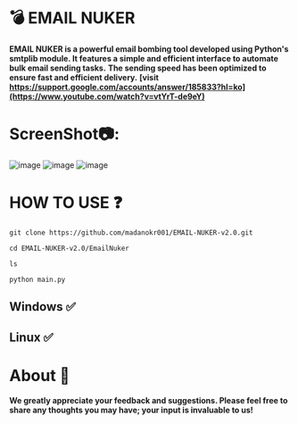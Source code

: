 # 💣 EMAIL NUKER
**EMAIL NUKER is a powerful email bombing tool developed using Python's smtplib module. It features a simple and efficient interface to automate bulk email sending tasks.**
**The sending speed has been optimized to ensure fast and efficient delivery.**
**[visit https://support.google.com/accounts/answer/185833?hl=ko](https://www.youtube.com/watch?v=vtYrT-de9eY)**

# ScreenShot📷:
![image](https://github.com/user-attachments/assets/59d9ff4f-3d9c-4b46-afe8-1fd3da9c7fdd)
![image](https://github.com/user-attachments/assets/9aa744bd-5134-402b-ad99-0406504eabd9)
![image](https://github.com/user-attachments/assets/66c0fd53-818b-4a52-a0b4-1f9be2977f10)




# HOW TO USE ❓
```
git clone https://github.com/madanokr001/EMAIL-NUKER-v2.0.git
```
```
cd EMAIL-NUKER-v2.0/EmailNuker
```
```
ls
```
```
python main.py
```

## Windows ✅
## Linux ✅

# About 🤑
**We greatly appreciate your feedback and suggestions. Please feel free to share any thoughts you may have; your input is invaluable to us!**



